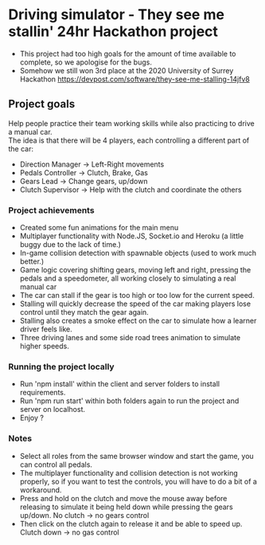 # Driving simulator - They see me stallin' 24hr Hackathon project #

* This project had too high goals for the amount of time available to complete, so we apologise for the bugs.
* Somehow we still won 3rd place at the 2020 University of Surrey Hackathon https://devpost.com/software/they-see-me-stalling-14jfv8

## Project goals ##

Help people practice their team working skills while also practicing to drive a manual car.
<br>
The idea is that there will be 4 players, each controlling a different part of the car: 
* Direction Manager -> Left-Right movements
* Pedals Controller -> Clutch, Brake, Gas
* Gears Lead -> Change gears, up/down
* Clutch Supervisor -> Help with the clutch and coordinate the others

### Project achievements ###

* Created some fun animations for the main menu
* Multiplayer functionality with Node.JS, Socket.io and Heroku (a little buggy due to the lack of time.)
* In-game collision detection with spawnable objects (used to work much better.)
* Game logic covering shifting gears, moving left and right, pressing the pedals and a speedometer, all working closely to simulating a real manual car 
* The car can stall if the gear is too high or too low for the current speed. 
* Stalling will quickly decrease the speed of the car making players lose control until they match the gear again. 
* Stalling also creates a smoke effect on the car to simulate how a learner driver feels like.
* Three driving lanes and some side road trees animation to simulate higher speeds.

### Running the project locally ###

* Run 'npm install' within the client and server folders to install requirements.
* Run 'npm run start' within both folders again to run the project and server on localhost.
* Enjoy ?

### Notes ###

* Select all roles from the same browser window and start the game, you can control all pedals.
* The multiplayer functionality and collision detection is not working properly, so if you want to test the controls, you will have to do a bit of a workaround.
* Press and hold on the clutch and move the mouse away before releasing to simulate it being held down while pressing the gears up/down. No clutch -> no gears control
* Then click on the clutch again to release it and be able to speed up. Clutch down -> no gas control


